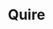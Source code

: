 ---
objectid: quire
objecttype: framework
title: Quire
objectlink: 'https://quire.getty.edu/'
documentation: 'https://quire.getty.edu/documentation/'
description: 'Quire is a modern, multiformat publishing tool designed for longevity, discoverability, and scholarship. Using a single set of plain text files, Quire creates books as authoritative and enduring as print and as vibrant and feature-rich as the web—all without paying a fee or maintaining a complicated server.'
category: 'Digital Publishing'
technologies: 'Git; NodeJS; PrinceXML; Hugo; Pandoc; BulmaCSS'
software-requirements: 'Terminal; command-prompt'
people:
  - name: Greg Albers
    github: geealbers
  - name: David Newbury
    github: workergnome
  - name: Matthew Hrudka
    github: mphstudios
  - name: Erin Cecele Dunigan
    github: Erin-Cecele
images:
- filelocation: https://quire.getty.edu/img/quire-logo--sm.png
  caption: Quire logo
- filelocation: https://quire.getty.edu/img/illustrations/illustration-multiformat--ambers.png
  caption: Quire multi-format book example
---